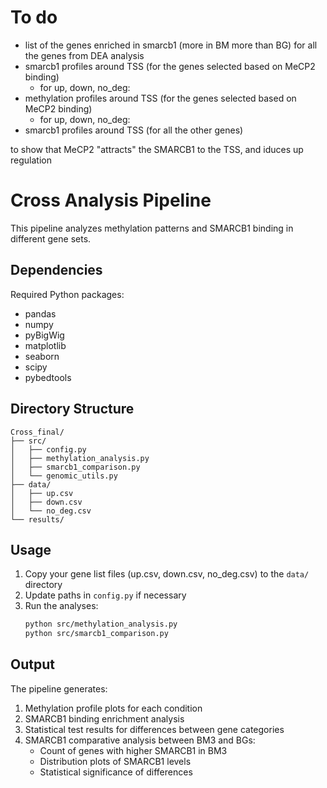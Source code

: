 # To do
- list of the genes enriched in smarcb1 (more in BM more than BG) for all the genes from DEA analysis
- smarcb1 profiles around TSS (for the genes selected based on MeCP2 binding)
   - for up, down, no_deg:
- methylation profiles around TSS (for the genes selected based on MeCP2 binding)
   - for up, down, no_deg:
- smarcb1 profiles around TSS (for all the other genes)

to show that MeCP2 "attracts" the SMARCB1 to the TSS, and iduces up regulation

# Cross Analysis Pipeline

This pipeline analyzes methylation patterns and SMARCB1 binding in different gene sets.

## Dependencies

Required Python packages:
- pandas
- numpy
- pyBigWig
- matplotlib
- seaborn
- scipy
- pybedtools

## Directory Structure

```
Cross_final/
├── src/
│   ├── config.py
│   ├── methylation_analysis.py
│   ├── smarcb1_comparison.py
│   └── genomic_utils.py
├── data/
│   ├── up.csv
│   ├── down.csv
│   └── no_deg.csv
└── results/
```

## Usage

1. Copy your gene list files (up.csv, down.csv, no_deg.csv) to the `data/` directory
2. Update paths in `config.py` if necessary
3. Run the analyses:
   ```bash
   python src/methylation_analysis.py
   python src/smarcb1_comparison.py
   ```

## Output

The pipeline generates:
1. Methylation profile plots for each condition
2. SMARCB1 binding enrichment analysis
3. Statistical test results for differences between gene categories
4. SMARCB1 comparative analysis between BM3 and BGs:
   - Count of genes with higher SMARCB1 in BM3
   - Distribution plots of SMARCB1 levels
   - Statistical significance of differences
